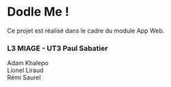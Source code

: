 # Dodle Me !

Ce projet est réalisé dans le cadre du module App Web.

### L3 MIAGE - UT3 Paul Sabatier
Adam Khalepo\
Lionel Liraud\
Rémi Saurel
